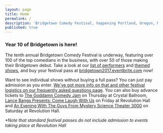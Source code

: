 ```yaml
---
layout: page
title: Home
permalink: /
description: 'Bridgetown Comedy Festival, happening Portland, Oregon, May 4th-7th, 2017!'
published: true
---
```


<h3>Year 10 of Bridgetown is here!</h3>

The tenth annual Bridgetown Comedy Festival is underway, featuring over 100 of the top comedians in the business, with over 50 of those making their Bridgetown debut. Take a look at our [list of performers](https://www.bridgetowncomedy.com/performers) and [themed shows](https://www.bridgetowncomedy.com/shows), and buy your festival pass at [bridgetown2017.eventbrite.com](http://bridgetown2017.eventbrite.com) now!

Want to see individual shows without buying a full pass? You can just pay admission as you enter. [We've got more info on that and other festival logistics on our frequently asked questions page](https://www.bridgetowncomedy.com/faqs). You can also buy advance tickets to [The Goddamn Comedy Jam](http://www.crystalballroompdx.com/events/168154-The-Goddamn-Comedy-Jam) on Thursday at Crystal Ballroom, [Lance Bangs Presents: Come Laugh With Us](http://www.revolutionhall.com/event/1468352-lance-bangs-come-laugh-us-portland/) on Friday at Revolution Hall and [An Evening With The Guys From Mystery Science Theater 3000](http://www.revolutionhall.com/event/1468354-evening-guys-from-mystery-portland/) on Saturday at Revolution Hall.

_*Note that standard festival passes do not include admission to events taking place at Revolution Hall_
